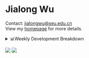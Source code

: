 #  Jialong Wu

Contact: jialongwu@seu.edu.cn<br>
View my [homepage](https://callanwu.github.io/) for more details.

<details><summary>📊Weekly Development Breakdown</summary>

<!--START_SECTION:waka-->

```txt
From: 15 December 2024 - To: 22 December 2024

Total Time: 11 hrs 35 mins

Python     11 hrs 10 mins  ████████████████████████░   96.49 %
HTML       13 mins         ▒░░░░░░░░░░░░░░░░░░░░░░░░   01.98 %
Bash       5 mins          ▒░░░░░░░░░░░░░░░░░░░░░░░░   00.75 %
Text       3 mins          ░░░░░░░░░░░░░░░░░░░░░░░░░   00.44 %
Other      2 mins          ░░░░░░░░░░░░░░░░░░░░░░░░░   00.32 %
```

<!--END_SECTION:waka-->

[![wakatime](https://wakatime.com/badge/user/c6720b29-9431-4a60-bc9d-e1fb2b6bd65f.svg)](https://wakatime.com/@c6720b29-9431-4a60-bc9d-e1fb2b6bd65f)
</details>

[![](https://img.shields.io/badge/Google%20Scholar-4385FE.svg?&color=d6d6d6&style=flat-square&logo=google-scholar)](https://scholar.google.com/citations?user=6eg2m4YAAAAJ)
![](https://komarev.com/ghpvc/?username=callanwu)
